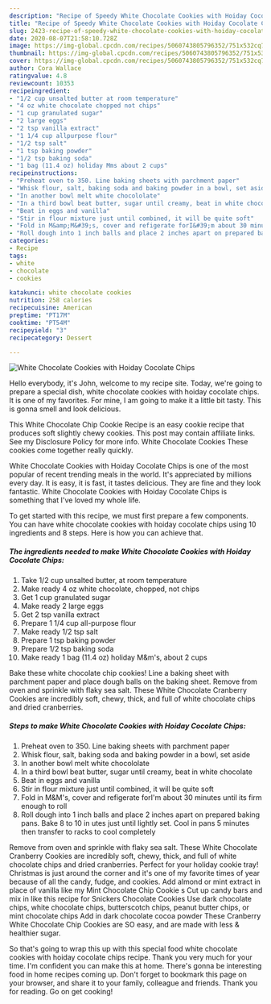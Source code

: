 ```yaml
---
description: "Recipe of Speedy White Chocolate Cookies with Hoiday Cocolate Chips"
title: "Recipe of Speedy White Chocolate Cookies with Hoiday Cocolate Chips"
slug: 2423-recipe-of-speedy-white-chocolate-cookies-with-hoiday-cocolate-chips
date: 2020-08-07T21:58:10.728Z
image: https://img-global.cpcdn.com/recipes/5060743805796352/751x532cq70/white-chocolate-cookies-with-hoiday-cocolate-chips-recipe-main-photo.jpg
thumbnail: https://img-global.cpcdn.com/recipes/5060743805796352/751x532cq70/white-chocolate-cookies-with-hoiday-cocolate-chips-recipe-main-photo.jpg
cover: https://img-global.cpcdn.com/recipes/5060743805796352/751x532cq70/white-chocolate-cookies-with-hoiday-cocolate-chips-recipe-main-photo.jpg
author: Cora Wallace
ratingvalue: 4.8
reviewcount: 10353
recipeingredient:
- "1/2 cup unsalted butter at room temperature"
- "4 oz white chocolate chopped not chips"
- "1 cup granulated sugar"
- "2 large eggs"
- "2 tsp vanilla extract"
- "1 1/4 cup allpurpose flour"
- "1/2 tsp salt"
- "1 tsp baking powder"
- "1/2 tsp baking soda"
- "1 bag (11.4 oz) holiday Mms about 2 cups"
recipeinstructions:
- "Preheat oven to 350. Line baking sheets with parchment paper"
- "Whisk flour, salt, baking soda and baking powder in a bowl, set aside"
- "In another bowl melt white chocololate"
- "In a third bowl beat butter, sugar until creamy, beat in white chocolate"
- "Beat in eggs and vanilla"
- "Stir in flour mixture just until combined, it will be quite soft"
- "Fold in M&amp;M&#39;s, cover and refigerate forI&#39;m about 30 minutes until its firm enough to roll"
- "Roll dough into 1 inch balls and place 2 inches apart on prepared baking pans. Bake 8 to 10 in utes just until lightly set. Cool in pans 5 minutes then transfer to racks to cool completely"
categories:
- Recipe
tags:
- white
- chocolate
- cookies

katakunci: white chocolate cookies 
nutrition: 258 calories
recipecuisine: American
preptime: "PT17M"
cooktime: "PT54M"
recipeyield: "3"
recipecategory: Dessert

---
```



![White Chocolate Cookies with Hoiday Cocolate Chips](https://img-global.cpcdn.com/recipes/5060743805796352/751x532cq70/white-chocolate-cookies-with-hoiday-cocolate-chips-recipe-main-photo.jpg)

Hello everybody, it's John, welcome to my recipe site. Today, we're going to prepare a special dish, white chocolate cookies with hoiday cocolate chips. It is one of my favorites. For mine, I am going to make it a little bit tasty. This is gonna smell and look delicious.

This White Chocolate Chip Cookie Recipe is an easy cookie recipe that produces soft slightly chewy cookies. This post may contain affiliate links. See my Disclosure Policy for more info. White Chocolate Cookies These cookies come together really quickly.

White Chocolate Cookies with Hoiday Cocolate Chips is one of the most popular of recent trending meals in the world. It's appreciated by millions every day. It is easy, it is fast, it tastes delicious. They are fine and they look fantastic. White Chocolate Cookies with Hoiday Cocolate Chips is something that I've loved my whole life.


To get started with this recipe, we must first prepare a few components. You can have white chocolate cookies with hoiday cocolate chips using 10 ingredients and 8 steps. Here is how you can achieve that.

<!--inarticleads1-->

##### The ingredients needed to make White Chocolate Cookies with Hoiday Cocolate Chips:

1. Take 1/2 cup unsalted butter, at room temperature
1. Make ready 4 oz white chocolate, chopped, not chips
1. Get 1 cup granulated sugar
1. Make ready 2 large eggs
1. Get 2 tsp vanilla extract
1. Prepare 1 1/4 cup all-purpose flour
1. Make ready 1/2 tsp salt
1. Prepare 1 tsp baking powder
1. Prepare 1/2 tsp baking soda
1. Make ready 1 bag (11.4 oz) holiday M&amp;m&#39;s, about 2 cups


Bake these white chocolate chip cookies! Line a baking sheet with parchment paper and place dough balls on the baking sheet. Remove from oven and sprinkle with flaky sea salt. These White Chocolate Cranberry Cookies are incredibly soft, chewy, thick, and full of white chocolate chips and dried cranberries. 

<!--inarticleads2-->

##### Steps to make White Chocolate Cookies with Hoiday Cocolate Chips:

1. Preheat oven to 350. Line baking sheets with parchment paper
1. Whisk flour, salt, baking soda and baking powder in a bowl, set aside
1. In another bowl melt white chocololate
1. In a third bowl beat butter, sugar until creamy, beat in white chocolate
1. Beat in eggs and vanilla
1. Stir in flour mixture just until combined, it will be quite soft
1. Fold in M&amp;M&#39;s, cover and refigerate forI&#39;m about 30 minutes until its firm enough to roll
1. Roll dough into 1 inch balls and place 2 inches apart on prepared baking pans. Bake 8 to 10 in utes just until lightly set. Cool in pans 5 minutes then transfer to racks to cool completely


Remove from oven and sprinkle with flaky sea salt. These White Chocolate Cranberry Cookies are incredibly soft, chewy, thick, and full of white chocolate chips and dried cranberries. Perfect for your holiday cookie tray! Christmas is just around the corner and it&#39;s one of my favorite times of year because of all the candy, fudge, and cookies. Add almond or mint extract in place of vanilla like my Mint Chocolate Chip Cookie s Cut up candy bars and mix in like this recipe for Snickers Chocolate Cookies Use dark chocolate chips, white chocolate chips, butterscotch chips, peanut butter chips, or mint chocolate chips Add in dark chocolate cocoa powder These Cranberry White Chocolate Chip Cookies are SO easy, and are made with less &amp; healthier sugar. 

So that's going to wrap this up with this special food white chocolate cookies with hoiday cocolate chips recipe. Thank you very much for your time. I'm confident you can make this at home. There's gonna be interesting food in home recipes coming up. Don't forget to bookmark this page on your browser, and share it to your family, colleague and friends. Thank you for reading. Go on get cooking!

